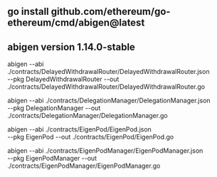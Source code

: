 ## go install github.com/ethereum/go-ethereum/cmd/abigen@latest
## abigen version 1.14.0-stable

abigen --abi ./contracts/DelayedWithdrawalRouter/DelayedWithdrawalRouter.json \
--pkg DelayedWithdrawalRouter --out ./contracts/DelayedWithdrawalRouter/DelayedWithdrawalRouter.go

abigen --abi ./contracts/DelegationManager/DelegationManager.json \
--pkg DelegationManager --out ./contracts/DelegationManager/DelegationManager.go

abigen --abi ./contracts/EigenPod/EigenPod.json \
--pkg EigenPod --out ./contracts/EigenPod/EigenPod.go

abigen --abi ./contracts/EigenPodManager/EigenPodManager.json \
--pkg EigenPodManager --out ./contracts/EigenPodManager/EigenPodManager.go